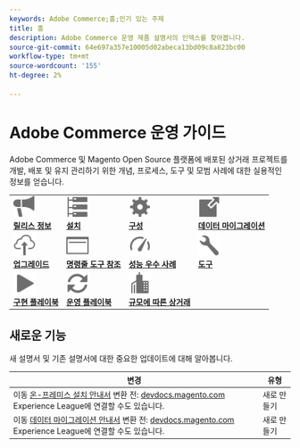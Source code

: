 ```yaml
---
keywords: Adobe Commerce;홈;인기 있는 주제
title: 홈
description: Adobe Commerce 운영 제품 설명서의 인덱스를 찾아봅니다.
source-git-commit: 64e697a357e10005d02abeca13bd09c8a823bc00
workflow-type: tm+mt
source-wordcount: '155'
ht-degree: 2%

---
```



# Adobe Commerce 운영 가이드

Adobe Commerce 및 Magento Open Source 플랫폼에 배포된 상거래 프로젝트를 개발, 배포 및 유지 관리하기 위한 개념, 프로세스, 도구 및 모범 사례에 대한 실용적인 정보를 얻습니다.

<table>
<tr>
  <td valign="top">
    <a href="https://devdocs.magento.com/guides/v2.4/release-notes/bk-release-notes.html">
      <img alt="릴리스 정보" src="../assets/icons/promote.svg" width="40" height="40"/>
    </a>
    <div>
      <a href="https://devdocs.magento.com/guides/v2.4/release-notes/bk-release-notes.html"><strong>릴리스 정보</strong></a>
    </div>
  </td>
  <td valign="top">
    <a href="../installation/overview.md">
      <img alt="설치" src="../assets/icons/servers.svg" width="40" height="40"/>
    </a>
    <div>
      <a href="../installation/overview.md"><strong>설치</strong></a>
    </div>
  </td>
  <td valign="top">
    <a href="../configuration/overview.md">
      <img alt="구성" src="../assets/icons/settings.svg" width="40" height="40"/>
    </a>
    <div>
      <a href="../configuration/overview.md"><strong>구성</strong></a>
    </div>
  </td>
  <td valign="top">
    <a href="../tools/data-migration-tool/how-migration-works.md">
      <img alt="데이터 마이그레이션" src="../assets/icons/move-to.svg" width="40" height="40"/>
    </a>
    <div>
      <a href="../tools/data-migration-tool/how-migration-works.md"><strong>데이터 마이그레이션</strong></a>
    </div>
  </td>
</tr>
<tr>
  <td valign="top">
    <a href="../upgrade/overview.md">
      <img alt="업그레이드" src="../assets/icons/upload-cloud.svg" width="40" height="40"/>
    </a>
    <div>
      <a href="../upgrade/overview.md"><strong>업그레이드</strong></a>
    </div>
  </td>
  <td valign="top">
    <a href="https://devdocs.magento.com/guides/v2.4/reference/cli/magento.html">
       <img alt="명령줄 도구 참조" src="../assets/icons/page-rule.svg" width="40" height="40"/>
    </a>
    <div>
      <a href="https://devdocs.magento.com/guides/v2.4/reference/cli/magento.html"><strong>명령줄 도구 참조</strong></a>
    </div>
  </td>
  <td valign="top">
    <a href="../performance/overview.md">
       <img alt="성능" src="../assets/icons/gauge.svg" width="40" height="40"/>
    </a>
    <div>
      <a href="../performance/overview.md"><strong>성능 우수 사례</strong></a>
    </div>
  </td>
  <td valign="top">
    <a href="../tools/overview.md">
       <img alt="도구" src="../assets/icons/wrench.svg" width="40" height="40"/>
    </a>
    <div>
      <a href="../tools/overview.md"><strong>도구</strong></a>
    </div>
  </td>
</tr>
<tr>
  <td valign="top">
    <a href="../implementation-playbook/overview.md">
      <img alt="구현" src="../assets/icons/play.svg" width="40" height="40"/>
    </a>
    <div>
      <a href="../implementation-playbook/overview.md"><strong>구현 플레이북</strong></a>
    </div>
  </td>
  <td valign="top">
    <a href="../operational-playbook/overview.md">
       <img alt="작업" src="../assets/icons/refresh.svg" width="40" height="40"/>
    </a>
    <div>
      <a href="../operational-playbook/overview.md"><strong>운영 플레이북</strong></a>
    </div>
  </td>
  <td valign="top">
    <a href="../operational-playbook/overview.md">
       <img alt="Enterprise" src="../assets/icons/enterprise.svg" width="40" height="40"/>
    </a>
    <div>
      <a href="../commerce-at-scale/overview.md"><strong>규모에 따른 상거래</strong></a>
    </div>
  </td>
</tr>
</table>

## 새로운 기능

새 설명서 및 기존 설명서에 대한 중요한 업데이트에 대해 알아봅니다.

| 변경 | 유형 |
|----------------------------------------------------------------------------------------------------------------------------------------|--------------|
| 이동 [온-프레미스 설치 안내서](../installation/overview.md) 변환 전: [devdocs.magento.com](https://devdocs.magento.com/guides/v2.4/install-gde/install-flow-diagram.html) Experience League에 연결할 수도 있습니다. | 새로 만들기 |
| 이동 [데이터 마이그레이션 안내서](../tools/data-migration-tool/how-migration-works.md) 변환 전: [devdocs.magento.com](https://devdocs.magento.com/guides/v2.4/migration/bk-migration-guide.html) Experience League에 연결할 수도 있습니다. | 새로 만들기 |

